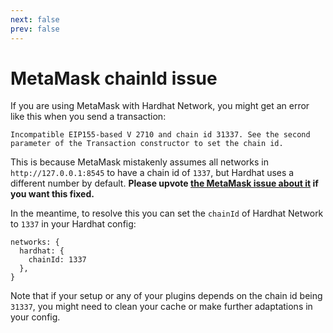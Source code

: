 ```yaml
---
next: false
prev: false
---
```


# MetaMask chainId issue

If you are using MetaMask with Hardhat Network, you might get an error like this when you send a transaction:

```
Incompatible EIP155-based V 2710 and chain id 31337. See the second parameter of the Transaction constructor to set the chain id.
```

This is because MetaMask mistakenly assumes all networks in `http://127.0.0.1:8545` to have a chain id of `1337`, but Hardhat uses a different number by default. **Please upvote [the MetaMask issue about it](https://github.com/MetaMask/metamask-extension/issues/10290) if you want this fixed.**

In the meantime, to resolve this you can set the `chainId` of Hardhat Network to `1337` in your Hardhat config:

```
networks: {
  hardhat: {
    chainId: 1337
  },
}
```

Note that if your setup or any of your plugins depends on the chain id being `31337`, you might need to clean your cache or make further adaptations in your config.
